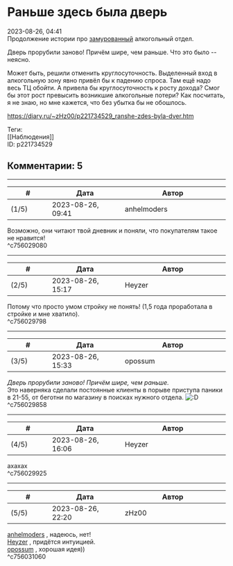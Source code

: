 Раньше здесь была дверь
=======================

  
2023-08-26, 04:41  
 Продолжение истории про  [замурованный](Бочонок%20амонтильядо)  алкогольный отдел.   
   
 Дверь прорубили заново! Причём шире, чем раньше. Что это было -- неясно.   
   
 Может быть, решили отменить круглосуточность. Выделенный вход в алкогольную зону явно привёл бы к падению спроса. Там ещё надо весь ТЦ обойти. А привела бы круглосуточность к росту дохода? Смог бы этот рост превысить возникшие алкогольные потери? Как посчитать, я не знаю, но мне кажется, что без убытка бы не обошлось.   
  
<https://diary.ru/~zHz00/p221734529_ranshe-zdes-byla-dver.htm>  
  
Теги:  
[[Наблюдения]]  
ID: p221734529  


Комментарии: 5
--------------

  


---



|         #         |              Дата              |                     Автор                     |           ID           |
| --- | --- | --- | --- |
| (1/5) | 2023-08-26, 09:41 | anhelmoders | c756029080 |

  
 Возможно, они читают твой дневник и поняли, что покупателям такое не нравится!   
 ^c756029080

---



|         #         |              Дата              |                     Автор                     |           ID           |
| --- | --- | --- | --- |
| (2/5) | 2023-08-26, 15:17 | Heyzer | c756029798 |

  
 Потому что просто умом стройку не понять! (1,5 года проработала в стройке и мне хватило).   
 ^c756029798

---



|         #         |              Дата              |                     Автор                     |           ID           |
| --- | --- | --- | --- |
| (3/5) | 2023-08-26, 15:33 | opossum | c756029858 |

  
  *Дверь прорубили заново! Причём шире, чем раньше.*    
 Это наверняка сделали постоянные клиенты в порыве приступа паники в 21-55, от беготни по магазину в поисках нужного отдела. ![:D](/picture/1131.gif)   
 ^c756029858

---



|         #         |              Дата              |                     Автор                     |           ID           |
| --- | --- | --- | --- |
| (4/5) | 2023-08-26, 16:06 | Heyzer | c756029925 |

  
 ахахах   
 ^c756029925

---



|         #         |              Дата              |                     Автор                     |           ID           |
| --- | --- | --- | --- |
| (5/5) | 2023-08-26, 22:20 | zHz00 | c756031060 |

  
  [anhelmoders](https://anhelmoders.diary.ru "No plans. Only wonders.")  , надеюсь, нет!   
  [Heyzer](https://heyzero.diary.ru "Orca's dreams")  , придётся интуицией.   
  [opossum](https://pssm.diary.ru "змей о двух головах")  , хорошая идея))   
 ^c756031060